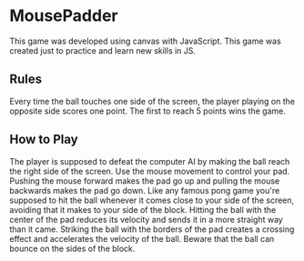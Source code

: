 # MousePadder

This game was developed using canvas with JavaScript. This game was created just to practice and learn new skills in JS.

## Rules
Every time the ball touches one side of the screen, the player playing on the opposite side scores one point. The first to reach 5 points wins the game.

## How to Play
The player is supposed to defeat the computer AI by making the ball reach the right side of the screen. 
Use the mouse movement to control your pad. Pushing the mouse forward makes the pad go up and pulling the mouse backwards makes the pad go down. 
Like any famous pong game you're supposed to hit the ball whenever it comes close to your side of the screen, avoiding that it makes to your side of the block. Hitting the ball with the center of the pad reduces its velocity and sends it in a more straight way than it came. 
Striking the ball with the borders of the pad creates a crossing effect and accelerates the velocity of the ball. Beware that the ball can bounce on the sides of the block.
